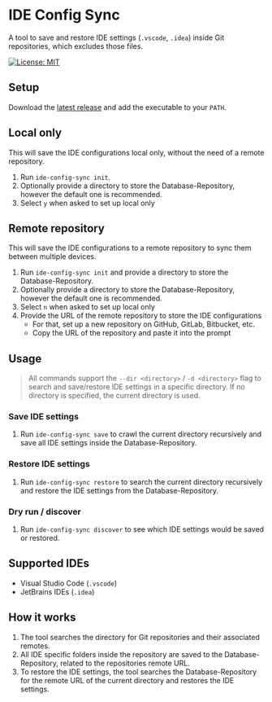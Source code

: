 # IDE Config Sync
A tool to save and restore IDE settings (`.vscode`, `.idea`) inside Git repositories, which excludes those files.

[![License: MIT](https://img.shields.io/badge/License-MIT-yellow.svg)](https://opensource.org/licenses/MIT)
<br>

## Setup 
Download the [latest release](https://github.com/MatthiasHarzer/ide-config-sync/releases) and add the executable to your `PATH`.

## Local only
This will save the IDE configurations local only, without the need of a remote repository.
1. Run `ide-config-sync init`.
2. Optionally provide a directory to store the Database-Repository, however the default one is recommended.
3. Select `y` when asked to set up local only

## Remote repository
This will save the IDE configurations to a remote repository to sync them between multiple devices.
1. Run `ide-config-sync init` and provide a directory to store the Database-Repository.
2. Optionally provide a directory to store the Database-Repository, however the default one is recommended.
3. Select `n` when asked to set up local only
4. Provide the URL of the remote repository to store the IDE configurations
    - For that, set up a new repository on GitHub, GitLab, Bitbucket, etc.
    - Copy the URL of the repository and paste it into the prompt

## Usage
> All commands support the `--dir <directory>` / `-d <directory>` flag to search and save/restore IDE settings in a specific directory. If no directory is specified, the current directory is used.

### Save IDE settings
1. Run `ide-config-sync save` to crawl the current directory recursively and save all IDE settings inside the Database-Repository.

### Restore IDE settings
1. Run `ide-config-sync restore` to search the current directory recursively and restore the IDE settings from the Database-Repository.

### Dry run / discover
1. Run `ide-config-sync discover` to see which IDE settings would be saved or restored.

## Supported IDEs
- Visual Studio Code (`.vscode`)
- JetBrains IDEs (`.idea`)

## How it works
1. The tool searches the directory for Git repositories and their associated remotes.
2. All IDE specific folders inside the repository are saved to the Database-Repository, related to the repositories remote URL.
3. To restore the IDE settings, the tool searches the Database-Repository for the remote URL of the current directory and restores the IDE settings.